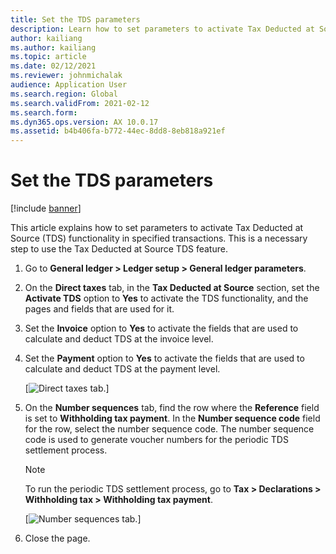 ```yaml
---
title: Set the TDS parameters
description: Learn how to set parameters to activate Tax Deducted at Source (TDS) functionality in specified transactions, including a step-by-step process.
author: kailiang
ms.author: kailiang
ms.topic: article
ms.date: 02/12/2021
ms.reviewer: johnmichalak
audience: Application User
ms.search.region: Global
ms.search.validFrom: 2021-02-12
ms.search.form: 
ms.dyn365.ops.version: AX 10.0.17
ms.assetid: b4b406fa-b772-44ec-8dd8-8eb818a921ef
---
```


# Set the TDS parameters

[!include [banner](../../includes/banner.md)]

This article explains how to set parameters to activate Tax Deducted at Source (TDS) functionality in specified transactions. This is a necessary step to use the Tax Deducted at Source TDS feature.

1. Go to **General ledger \> Ledger setup \> General ledger parameters**.
2. On the **Direct taxes** tab, in the **Tax Deducted at Source** section, set the **Activate TDS** option to **Yes** to activate the TDS functionality, and the pages and fields that are used for it.
3. Set the **Invoice** option to **Yes** to activate the fields that are used to calculate and deduct TDS at the invoice level.
4. Set the **Payment** option to **Yes** to activate the fields that are used to calculate and deduct TDS at the payment level.

    [![Direct taxes tab.](../media/apac-ind-TDS-1.png)]

5. On the **Number sequences** tab, find the row where the **Reference** field is set to **Withholding tax payment**. In the **Number sequence code** field for the row, select the number sequence code. The number sequence code is used to generate voucher numbers for the periodic TDS settlement process.

    > [!NOTE]
    > To run the periodic TDS settlement process, go to **Tax \> Declarations \> Withholding tax \> Withholding tax payment**.

    [![Number sequences tab.](../media/apac-ind-TDS-2.png)]

6. Close the page.
